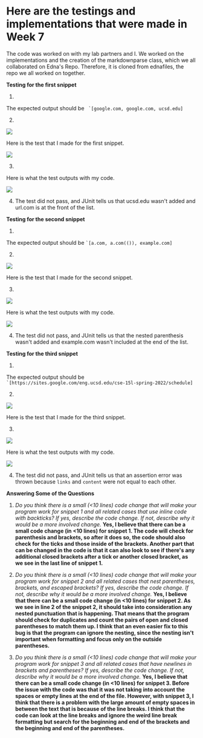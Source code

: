 # Here are the testings and implementations that were made in Week 7
The code was worked on with my lab partners and I. We worked on the implementations and the creation of the markdownparse class, which we all collaborated on Edna's Repo. Therefore, it is cloned from ednafiles, the repo we all worked on together.


**Testing for the first snippet**

1.

The expected output should be 
`` 
`[google.com, google.com, ucsd.edu]
``

2.

![](snippet1.png)

Here is the test that I made for the first snippet.

![](test1.png)

3.

Here is what the test outputs with my code.

![](output1.png)

4. The test did not pass, and JUnit tells us that ucsd.edu wasn't added and url.com is at the front of the list.




**Testing for the second snippet**

1.

The expected output should be 
``
`[a.com, a.com(()), example.com]
``

2.

![](snippet2.png)

Here is the test that I made for the second snippet.

3.

![](test2.png)

Here is what the test outputs with my code.

![](output2.png)

4. The test did not pass, and JUnit tells us that the nested parenthesis wasn't added and example.com wasn't included at the end of the list.



**Testing for the third snippet**

1.

The expected output should be 
``
`[https://sites.google.com/eng.ucsd.edu/cse-15l-spring-2022/schedule]
``

2.

![](snippet3.png)

Here is the test that I made for the third snippet.

3.

![](test3.png)

Here is what the test outputs with my code.

![](output3.png)

4. The test did not pass, and JUnit tells us that an assertion error was thrown because `links` and `content` were not equal to each other.


**Answering Some of the Questions**

1. *Do you think there is a small (<10 lines) code change that will make your program work for snippet 1 and all related cases that use inline code with backticks? If yes, describe the code change. If not, describe why it would be a more involved change.*
**Yes, I believe that there can be a small code change (in <10 lines) for snippet 1. The code will check for parenthesis and brackets, so after it does so, the code should also check for the ticks and those inside of the brackets. Another part that can be changed in the code is that it can also look to see if there's any additional closed brackets after a tick or another closed bracket, as we see in the last line of snippet 1.**

2. *Do you think there is a small (<10 lines) code change that will make your program work for snippet 2 and all related cases that nest parentheses, brackets, and escaped brackets? If yes, describe the code change. If not, describe why it would be a more involved change.*
**Yes, I believe that there can be a small code change (in <10 lines) for snippet 2. As we see in line 2 of the snippet 2, it should take into consideration any nested punctuation that is happening. That means that the program should check for duplicates and count the pairs of open and closed parentheses to match them up. I think that an even easier fix to this bug is that the program can ignore the nesting, since the nesting isn't important when formatting and focus only on the outside parentheses.**

3. *Do you think there is a small (<10 lines) code change that will make your program work for snippet 3 and all related cases that have newlines in brackets and parentheses? If yes, describe the code change. If not, describe why it would be a more involved change.*
**Yes, I believe that there can be a small code change (in <10 lines) for snippet 3. Before the issue with the code was that it was not taking into account the spaces or empty lines at the end of the file. However, with snippet 3, I think that there is a problem with the large amount of empty spaces in between the text that is because of the line breaks. I think that the code can look at the line breaks and ignore the weird line break formatting but search for the beginning and end of the brackets and the beginning and end of the parentheses.**




